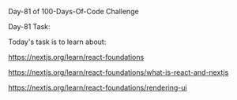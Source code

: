Day-81 of 100-Days-Of-Code Challenge

Day-81 Task:

Today's task is to learn about:

https://nextjs.org/learn/react-foundations

https://nextjs.org/learn/react-foundations/what-is-react-and-nextjs

https://nextjs.org/learn/react-foundations/rendering-ui


